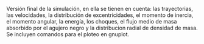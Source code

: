 Versión final de la simulación, en ella se tienen en cuenta: las trayectorias, las velocidades, la distribución de excentricidades, el momento de inercia, el momento angular, la energía, los choques, el flujo medio de masa absorbido por el agujero negro y la distribucion radial de densidad de masa.
Se incluyen comandos para el ploteo en gnuplot.
